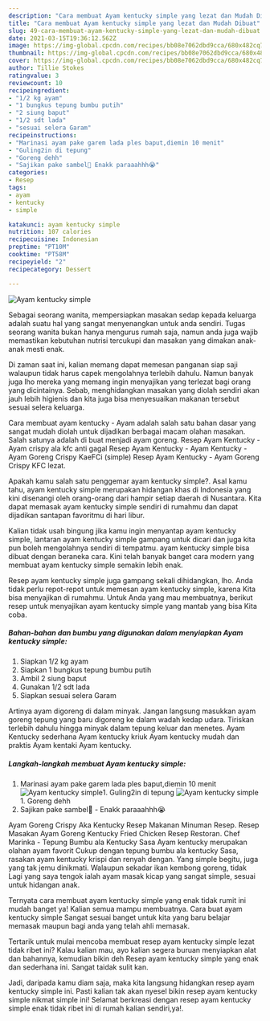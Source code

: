```yaml
---
description: "Cara membuat Ayam kentucky simple yang lezat dan Mudah Dibuat"
title: "Cara membuat Ayam kentucky simple yang lezat dan Mudah Dibuat"
slug: 49-cara-membuat-ayam-kentucky-simple-yang-lezat-dan-mudah-dibuat
date: 2021-03-15T19:36:12.562Z
image: https://img-global.cpcdn.com/recipes/bb08e7062dbd9cca/680x482cq70/ayam-kentucky-simple-foto-resep-utama.jpg
thumbnail: https://img-global.cpcdn.com/recipes/bb08e7062dbd9cca/680x482cq70/ayam-kentucky-simple-foto-resep-utama.jpg
cover: https://img-global.cpcdn.com/recipes/bb08e7062dbd9cca/680x482cq70/ayam-kentucky-simple-foto-resep-utama.jpg
author: Tillie Stokes
ratingvalue: 3
reviewcount: 10
recipeingredient:
- "1/2 kg ayam"
- "1 bungkus tepung bumbu putih"
- "2 siung baput"
- "1/2 sdt lada"
- "sesuai selera Garam"
recipeinstructions:
- "Marinasi ayam pake garem lada ples baput,diemin 10 menit"
- "Guling2in di tepung"
- "Goreng dehh"
- "Sajikan pake sambel🤤 Enakk paraaahhh😭"
categories:
- Resep
tags:
- ayam
- kentucky
- simple

katakunci: ayam kentucky simple 
nutrition: 107 calories
recipecuisine: Indonesian
preptime: "PT10M"
cooktime: "PT58M"
recipeyield: "2"
recipecategory: Dessert

---
```



![Ayam kentucky simple](https://img-global.cpcdn.com/recipes/bb08e7062dbd9cca/680x482cq70/ayam-kentucky-simple-foto-resep-utama.jpg)

Sebagai seorang wanita, mempersiapkan masakan sedap kepada keluarga adalah suatu hal yang sangat menyenangkan untuk anda sendiri. Tugas seorang  wanita bukan hanya mengurus rumah saja, namun anda juga wajib memastikan kebutuhan nutrisi tercukupi dan masakan yang dimakan anak-anak mesti enak.

Di zaman  saat ini, kalian memang dapat memesan panganan siap saji walaupun tidak harus capek mengolahnya terlebih dahulu. Namun banyak juga lho mereka yang memang ingin menyajikan yang terlezat bagi orang yang dicintainya. Sebab, menghidangkan masakan yang diolah sendiri akan jauh lebih higienis dan kita juga bisa menyesuaikan makanan tersebut sesuai selera keluarga. 

Cara membuat ayam kentucky - Ayam adalah salah satu bahan dasar yang sangat mudah diolah untuk dijadikan berbagai macam olahan masakan. Salah satunya adalah di buat menjadi ayam goreng. Resep Ayam Kentucky - Ayam crispy ala kfc anti gagal Resep Ayam Kentucky - Ayam Kentucky - Ayam Goreng Crispy KaeFCi (simple) Resep Ayam Kentucky - Ayam Goreng Crispy KFC lezat.

Apakah kamu salah satu penggemar ayam kentucky simple?. Asal kamu tahu, ayam kentucky simple merupakan hidangan khas di Indonesia yang kini disenangi oleh orang-orang dari hampir setiap daerah di Nusantara. Kita dapat memasak ayam kentucky simple sendiri di rumahmu dan dapat dijadikan santapan favoritmu di hari libur.

Kalian tidak usah bingung jika kamu ingin menyantap ayam kentucky simple, lantaran ayam kentucky simple gampang untuk dicari dan juga kita pun boleh mengolahnya sendiri di tempatmu. ayam kentucky simple bisa dibuat dengan beraneka cara. Kini telah banyak banget cara modern yang membuat ayam kentucky simple semakin lebih enak.

Resep ayam kentucky simple juga gampang sekali dihidangkan, lho. Anda tidak perlu repot-repot untuk memesan ayam kentucky simple, karena Kita bisa menyajikan di rumahmu. Untuk Anda yang mau membuatnya, berikut resep untuk menyajikan ayam kentucky simple yang mantab yang bisa Kita coba.

<!--inarticleads1-->

##### Bahan-bahan dan bumbu yang digunakan dalam menyiapkan Ayam kentucky simple:

1. Siapkan 1/2 kg ayam
1. Siapkan 1 bungkus tepung bumbu putih
1. Ambil 2 siung baput
1. Gunakan 1/2 sdt lada
1. Siapkan sesuai selera Garam


Artinya ayam digoreng di dalam minyak. Jangan langsung masukkan ayam goreng tepung yang baru digoreng ke dalam wadah kedap udara. Tiriskan terlebih dahulu hingga minyak dalam tepung keluar dan menetes. Ayam Kentucky sederhana Ayam kentucky kriuk Ayam kentucky mudah dan praktis Ayam kentaki Ayam kentucky. 

<!--inarticleads2-->

##### Langkah-langkah membuat Ayam kentucky simple:

1. Marinasi ayam pake garem lada ples baput,diemin 10 menit
<img src="https://img-global.cpcdn.com/steps/61e87f97fd972b24/160x128cq70/ayam-kentucky-simple-langkah-memasak-1-foto.jpg" alt="Ayam kentucky simple">1. Guling2in di tepung
<img src="https://img-global.cpcdn.com/steps/54d11a75d3eae35c/160x128cq70/ayam-kentucky-simple-langkah-memasak-2-foto.jpg" alt="Ayam kentucky simple">1. Goreng dehh
1. Sajikan pake sambel🤤 - Enakk paraaahhh😭


Ayam Goreng Crispy Aka Kentucky Resep Makanan Minuman Resep. Resep Masakan Ayam Goreng Kentucky Fried Chicken Resep Restoran. Chef Marinka - Tepung Bumbu ala Kentucky Sasa Ayam kentucky merupakan olahan ayam favorit Cukup dengan tepung bumbu ala kentucky Sasa, rasakan ayam kentucky krispi dan renyah dengan. Yang simple begitu, juga yang tak jemu dinikmati. Walaupun sekadar ikan kembong goreng, tidak Lagi yang saya tengok ialah ayam masak kicap yang sangat simple, sesuai untuk hidangan anak. 

Ternyata cara membuat ayam kentucky simple yang enak tidak rumit ini mudah banget ya! Kalian semua mampu membuatnya. Cara buat ayam kentucky simple Sangat sesuai banget untuk kita yang baru belajar memasak maupun bagi anda yang telah ahli memasak.

Tertarik untuk mulai mencoba membuat resep ayam kentucky simple lezat tidak ribet ini? Kalau kalian mau, ayo kalian segera buruan menyiapkan alat dan bahannya, kemudian bikin deh Resep ayam kentucky simple yang enak dan sederhana ini. Sangat taidak sulit kan. 

Jadi, daripada kamu diam saja, maka kita langsung hidangkan resep ayam kentucky simple ini. Pasti kalian tak akan nyesel bikin resep ayam kentucky simple nikmat simple ini! Selamat berkreasi dengan resep ayam kentucky simple enak tidak ribet ini di rumah kalian sendiri,ya!.

